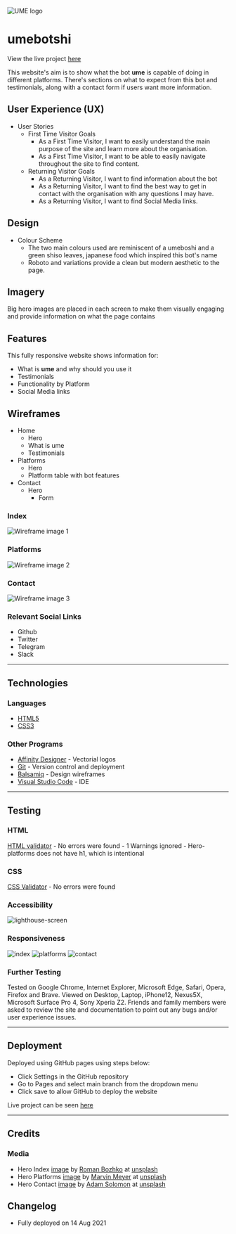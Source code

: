 ![UME logo](assets/images/umeboshi-logo-150.png)

# ume**bot**shi

View the live project [here](https://khalanar.github.io/ume-web/)

This website's aim is to show what the bot **ume** is capable of doing in different platforms. There's sections on what to expect from this bot and testimonials, along with a contact form if users want more information.

## User Experience (UX)
- User Stories
    - First Time Visitor Goals
        - As a First Time Visitor, I want to easily understand the main purpose of the site and learn more about the organisation.
        - As a First Time Visitor, I want to be able to easily navigate throughout the site to find content.
    - Returning Visitor Goals
        - As a Returning Visitor, I want to find information about the bot
        - As a Returning Visitor, I want to find the best way to get in contact with the organisation with any questions I may have.
        - As a Returning Visitor, I want to find Social Media links.

## Design
- Colour Scheme
    - The two main colours used are reminiscent of a umeboshi and a green shiso leaves, japanese food which inspired this bot's name
    - Roboto and variations provide a clean but modern aesthetic to the page.
    
## Imagery
Big hero images are placed in each screen to make them visually engaging and provide information on what the page contains

## Features
This fully responsive website shows information for:
- What is **ume** and why should you use it
- Testimonials
- Functionality by Platform
- Social Media links

## Wireframes
- Home
    - Hero
    - What is ume
    - Testimonials
- Platforms
    - Hero
    - Platform table with bot features
- Contact
    - Hero
        - Form

### Index
![Wireframe image 1](assets/images/index-wireframes.png)
### Platforms
![Wireframe image 2](assets/images/platforms-wireframes.png)
### Contact
![Wireframe image 3](assets/images/contact-wireframes.png)

### Relevant Social Links
- Github
- Twitter
- Telegram
- Slack
 
---

## Technologies
### Languages
- [HTML5](https://en.wikipedia.org/wiki/HTML5)
- [CSS3](https://en.wikipedia.org/wiki/CSS)

### Other Programs
- [Affinity Designer](https://affinity.serif.com/en-gb/) - Vectorial logos
- [Git](https://git-scm.com/) - Version control and deployment
- [Balsamiq](https://balsamiq.com/) - Design wireframes
- [Visual Studio Code](https://code.visualstudio.com/) - IDE

---

## Testing

### HTML
[HTML validator](https://validator.w3.org/)
    - No errors were found
    - 1 Warnings ignored - Hero-platforms does not have h1, which is intentional
### CSS
[CSS Validator](https://jigsaw.w3.org/css-validator/)
    - No errors were found
### Accessibility
![lighthouse-screen](assets/images/lighthouse-acc.png)

### Responsiveness
![index](assets/images/responsive-index.png)
![platforms](assets/images/responsive-platforms.png)
![contact](assets/images/responsive-contact.png)

### Further Testing
Tested on Google Chrome, Internet Explorer, Microsoft Edge, Safari, Opera, Firefox and Brave.
Viewed on Desktop, Laptop, iPhone12, Nexus5X, Microsoft Surface Pro 4, Sony Xperia Z2.
Friends and family members were asked to review the site and documentation to point out any bugs and/or user experience issues.

---

## Deployment
Deployed using GitHub pages using steps below:
- Click Settings in the GitHub repository
- Go to Pages and select main branch from the dropdown menu
- Click save to allow GitHub to deploy the website

Live project can be seen [here](https://khalanar.github.io/ume-web/)

---

## Credits
### Media
- Hero Index [image](https://unsplash.com/photos/PypjzKTUqLo) by [Roman Bozhko](https://unsplash.com/@romanbozhko) at [unsplash](https://unsplash.com)
- Hero Platforms [image](https://unsplash.com/photos/SYTO3xs06fU) by [Marvin Meyer](https://unsplash.com/@marvelous) at [unsplash](https://unsplash.com)
- Hero Contact [image](https://unsplash.com/photos/WHUDOzd5IYU) by [Adam Solomon](https://unsplash.com/@solomac) at [unsplash](https://unsplash.com)

## Changelog
- Fully deployed on 14 Aug 2021